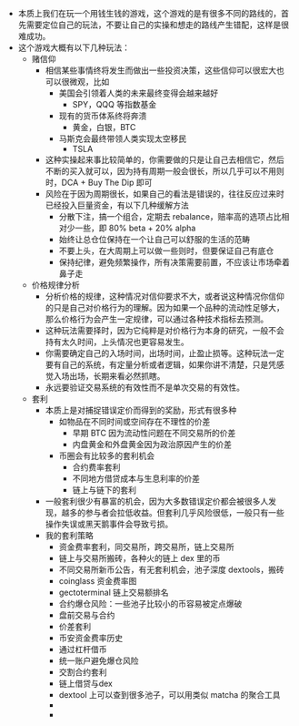 - 本质上我们在玩一个用钱生钱的游戏，这个游戏的是有很多不同的路线的，首先需要定位自己的玩法，不要让自己的实操和想走的路线产生错配，这样是很难成功。
- 这个游戏大概有以下几种玩法：
	- 赌信仰
		- 相信某些事情终将发生而做出一些投资决策，这些信仰可以很宏大也可以很微观，比如
			- 美国会引领着人类的未来最终变得会越来越好
				- SPY，QQQ 等指数基金
			- 现有的货币体系终将奔溃
				- 黄金，白银，BTC
			- 马斯克会最终带领人类实现太空移民
				- TSLA
		- 这种实操起来事比较简单的，你需要做的只是让自己去相信它，然后不断的买入就可以，因为持有周期一般会很长，所以几乎可以不用则时，DCA + Buy The Dip 即可
		- 风险在于因为周期很长，如果自己的看法是错误的，往往反应过来时已经投入巨量资金，有以下几种缓解方法
			- 分散下注，搞一个组合，定期去 rebalance，赔率高的选项占比相对少一些，即 80% beta + 20% alpha
			- 始终让总仓位保持在一个让自己可以舒服的生活的范畴
			- 不要上头，在大周期上可以做一些则时，但要保证自己有底仓
			- 保持纪律，避免频繁操作，所有决策需要前置，不应该让市场牵着鼻子走
	- 价格规律分析
		- 分析价格的规律，这种情况对信仰要求不大，或者说这种情况你信仰的只是自己对价格行为的理解。因为如果一个品种的流动性足够大，那么价格行为会产生一定规律，可以通过各种技术指标去预测。
		- 这种玩法需要择时，因为它纯粹是对价格行为本身的研究，一般不会持有太久时间，上头情况也更容易发生。
		- 你需要确定自己的入场时间，出场时间，止盈止损等。这种玩法一定要有自己的系统，有定量分析或者逻辑，如果你讲不清楚，只是凭感觉入场出场，长期来看必然抓瞎。
		- 永远要验证交易系统的有效性而不是单次交易的有效性。
	- 套利
		- 本质上是对捕捉错误定价而得到的奖励，形式有很多种
			- 如物品在不同时间或空间存在不理性的价差
				- 早期 BTC 因为流动性问题在不同交易所的价差
				- 内盘黄金和外盘黄金因为政治原因产生的价差
			- 币圈会有比较多的套利机会
				- 合约费率套利
				- 不同地方借贷成本与生息利率的价差
				- 链上与链下的套利
		- 一般套利很少有暴富的机会，因为大多数错误定价都会被很多人发现，越多的参与者会拉低收益。但套利几乎风险很低，一般只有一些操作失误或黑天鹅事件会导致亏损。
		- 我的套利策略
			- 资金费率套利，同交易所，跨交易所，链上交易所
			- 链上与交易所搬砖，各种火的链上 dex 里的币
			- 不同交易所新币公告，有无套利机会，池子深度 dextools，搬砖
			- coinglass 资金费率图
			- gectoterminal 链上交易额排名
			- 合约爆仓风险：一些池子比较小的币容易被定点爆破
			- 盘前交易与合约
			- 价差套利
			- 币安资金费率历史
			- 通过杠杆借币
			- 统一账户避免爆仓风险
			- 交割合约套利
			- 链上借贷与dex
			- dextool 上可以查到很多池子，可以用类似 matcha 的聚合工具
			-
			-